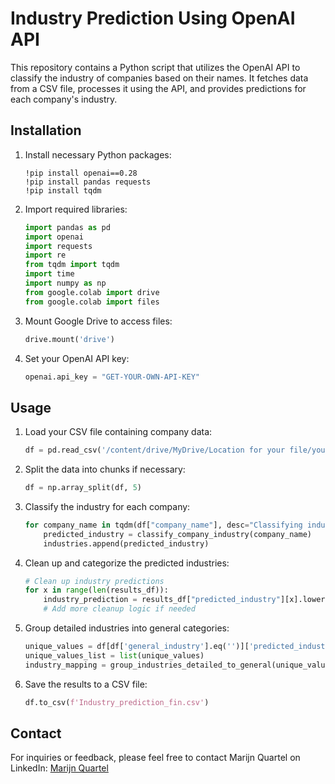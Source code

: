 # Industry Prediction Using OpenAI API

This repository contains a Python script that utilizes the OpenAI API to classify the industry of companies based on their names. It fetches data from a CSV file, processes it using the API, and provides predictions for each company's industry.

## Installation

1. Install necessary Python packages:
    ```
    !pip install openai==0.28
    !pip install pandas requests
    !pip install tqdm
    ```

2. Import required libraries:
    ```python
    import pandas as pd
    import openai
    import requests
    import re
    from tqdm import tqdm
    import time
    import numpy as np
    from google.colab import drive
    from google.colab import files
    ```

3. Mount Google Drive to access files:
    ```python
    drive.mount('drive')
    ```

4. Set your OpenAI API key:
    ```python
    openai.api_key = "GET-YOUR-OWN-API-KEY"
    ```

## Usage

1. Load your CSV file containing company data:
    ```python
    df = pd.read_csv('/content/drive/MyDrive/Location for your file/your_file.csv')
    ```

2. Split the data into chunks if necessary:
    ```python
    df = np.array_split(df, 5)
    ```

3. Classify the industry for each company:
    ```python
    for company_name in tqdm(df["company_name"], desc="Classifying industries"):
        predicted_industry = classify_company_industry(company_name)
        industries.append(predicted_industry)
    ```

4. Clean up and categorize the predicted industries:
    ```python
    # Clean up industry predictions
    for x in range(len(results_df)):
        industry_prediction = results_df["predicted_industry"][x].lower()
        # Add more cleanup logic if needed
    ```

5. Group detailed industries into general categories:
    ```python
    unique_values = df[df['general_industry'].eq('')]['predicted_industry'].unique()
    unique_values_list = list(unique_values)
    industry_mapping = group_industries_detailed_to_general(unique_values_list)
    ```

6. Save the results to a CSV file:
    ```python
    df.to_csv(f'Industry_prediction_fin.csv')
    ```

## Contact

For inquiries or feedback, please feel free to contact Marijn Quartel on LinkedIn: [Marijn Quartel](https://www.linkedin.com/in/marijnquartel/)
